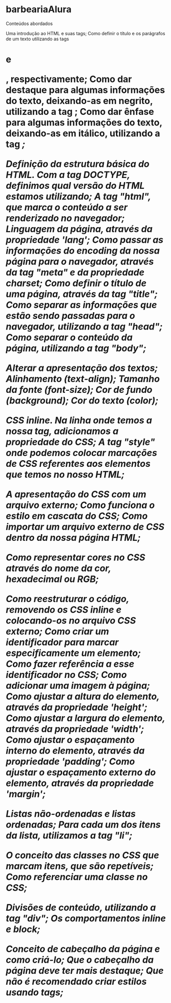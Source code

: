 # barbeariaAlura

Conteúdos abordados

Uma introdução ao HTML e suas tags;
Como definir o título e os parágrafos de um texto utilizando as tags <h1> e <p>, respectivamente;
Como dar destaque para algumas informações do texto, deixando-as em negrito, utilizando a tag <strong>;
Como dar ênfase para algumas informações do texto, deixando-as em itálico, utilizando a tag <em>;

Definição da estrutura básica do HTML. Com a tag DOCTYPE, definimos qual versão do HTML estamos utilizando;
A tag "html", que marca o conteúdo a ser renderizado no navegador;
Linguagem da página, através da propriedade 'lang';
Como passar as informações do encoding da nossa página para o navegador, através da tag "meta" e da propriedade charset;
Como definir o título de uma página, através da tag "title";
Como separar as informações que estão sendo passadas para o navegador, utilizando a tag "head";
Como separar o conteúdo da página, utilizando a tag "body";

Alterar a apresentação dos textos;
Alinhamento (text-align);
Tamanho da fonte (font-size);
Cor de fundo (background);
Cor do texto (color);

CSS inline. Na linha onde temos a nossa tag, adicionamos a propriedade do CSS;
A tag "style" onde podemos colocar marcações de CSS referentes aos elementos que temos no nosso HTML;

A apresentação do CSS com um arquivo externo;
Como funciona o estilo em cascata do CSS;
Como importar um arquivo externo de CSS dentro da nossa página HTML;

Como representar cores no CSS através do nome da cor, hexadecimal ou RGB;

Como reestruturar o código, removendo os CSS inline e colocando-os no arquivo CSS externo;
Como criar um identificador para marcar especificamente um elemento;
Como fazer referência a esse identificador no CSS;
Como adicionar uma imagem à página;
Como ajustar a altura do elemento, através da propriedade 'height';
Como ajustar a largura do elemento, através da propriedade 'width';
Como ajustar o espaçamento interno do elemento, através da propriedade 'padding';
Como ajustar o espaçamento externo do elemento, através da propriedade 'margin';

Listas não-ordenadas e listas ordenadas;
Para cada um dos itens da lista, utilizamos a tag "li";

O conceito das classes no CSS que marcam itens, que são repetíveis;
Como referenciar uma classe no CSS;

Divisões de conteúdo, utilizando a tag "div";
Os comportamentos inline e block;

Conceito de cabeçalho da página e como criá-lo;
Que o cabeçalho da página deve ter mais destaque;
Que não é recomendado criar estilos usando tags;
